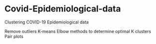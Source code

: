 # Covid-Epidemiological-data
Clustering COVID-19 Epidemiological data

Remove outliers
K-means
Elbow methods to determine optimal K clusters
Pair plots

